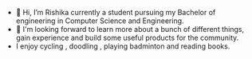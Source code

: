 - 👋 Hi, I’m Rishika currently a student pursuing my Bachelor of engineering in Computer Science and Engineering.
- 👀 I'm looking forward to learn more about a bunch of different things, gain experience and build some useful products for the community.
- I enjoy cycling , doodling , playing badminton and reading books.
